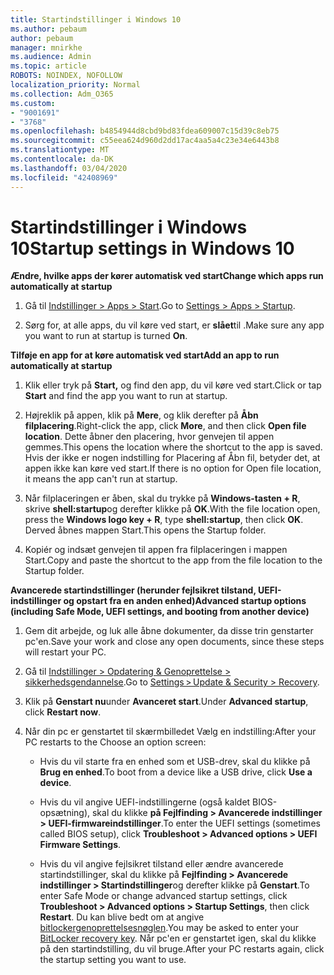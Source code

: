 ```yaml
---
title: Startindstillinger i Windows 10
ms.author: pebaum
author: pebaum
manager: mnirkhe
ms.audience: Admin
ms.topic: article
ROBOTS: NOINDEX, NOFOLLOW
localization_priority: Normal
ms.collection: Adm_O365
ms.custom:
- "9001691"
- "3768"
ms.openlocfilehash: b4854944d8cbd9bd83fdea609007c15d39c8eb75
ms.sourcegitcommit: c55eea624d960d2dd17ac4aa5a4c23e34e6443b8
ms.translationtype: MT
ms.contentlocale: da-DK
ms.lasthandoff: 03/04/2020
ms.locfileid: "42408969"
---
```

# <a name="startup-settings-in-windows-10"></a><span data-ttu-id="a8e37-102">Startindstillinger i Windows 10</span><span class="sxs-lookup"><span data-stu-id="a8e37-102">Startup settings in Windows 10</span></span>

<span data-ttu-id="a8e37-103">**Ændre, hvilke apps der kører automatisk ved start**</span><span class="sxs-lookup"><span data-stu-id="a8e37-103">**Change which apps run automatically at startup**</span></span>

1. <span data-ttu-id="a8e37-104">Gå til [Indstillinger > Apps > Start](ms-settings:startupapps?activationSource=GetHelp).</span><span class="sxs-lookup"><span data-stu-id="a8e37-104">Go to [Settings > Apps > Startup](ms-settings:startupapps?activationSource=GetHelp).</span></span>

2. <span data-ttu-id="a8e37-105">Sørg for, at alle apps, du vil køre ved start, er **slået**til .</span><span class="sxs-lookup"><span data-stu-id="a8e37-105">Make sure any app you want to run at startup is turned **On**.</span></span>

<span data-ttu-id="a8e37-106">**Tilføje en app for at køre automatisk ved start**</span><span class="sxs-lookup"><span data-stu-id="a8e37-106">**Add an app to run automatically at startup**</span></span>

1. <span data-ttu-id="a8e37-107">Klik eller tryk på **Start,** og find den app, du vil køre ved start.</span><span class="sxs-lookup"><span data-stu-id="a8e37-107">Click or tap **Start** and find the app you want to run at startup.</span></span>

2. <span data-ttu-id="a8e37-108">Højreklik på appen, klik på **Mere**, og klik derefter på **Åbn filplacering**.</span><span class="sxs-lookup"><span data-stu-id="a8e37-108">Right-click the app, click **More**, and then click **Open file location**.</span></span> <span data-ttu-id="a8e37-109">Dette åbner den placering, hvor genvejen til appen gemmes.</span><span class="sxs-lookup"><span data-stu-id="a8e37-109">This opens the location where the shortcut to the app is saved.</span></span> <span data-ttu-id="a8e37-110">Hvis der ikke er nogen indstilling for Placering af Åbn fil, betyder det, at appen ikke kan køre ved start.</span><span class="sxs-lookup"><span data-stu-id="a8e37-110">If there is no option for Open file location, it means the app can't run at startup.</span></span>

3. <span data-ttu-id="a8e37-111">Når filplaceringen er åben, skal du trykke på **Windows-tasten + R**, skrive **shell:startup**og derefter klikke på **OK**.</span><span class="sxs-lookup"><span data-stu-id="a8e37-111">With the file location open, press the **Windows logo key  + R**, type **shell:startup**, then click **OK**.</span></span> <span data-ttu-id="a8e37-112">Derved åbnes mappen Start.</span><span class="sxs-lookup"><span data-stu-id="a8e37-112">This opens the Startup folder.</span></span>

4. <span data-ttu-id="a8e37-113">Kopiér og indsæt genvejen til appen fra filplaceringen i mappen Start.</span><span class="sxs-lookup"><span data-stu-id="a8e37-113">Copy and paste the shortcut to the app from the file location to the Startup folder.</span></span>

<span data-ttu-id="a8e37-114">**Avancerede startindstillinger (herunder fejlsikret tilstand, UEFI-indstillinger og opstart fra en anden enhed)**</span><span class="sxs-lookup"><span data-stu-id="a8e37-114">**Advanced startup options (including Safe Mode, UEFI settings, and booting from another device)**</span></span>

1. <span data-ttu-id="a8e37-115">Gem dit arbejde, og luk alle åbne dokumenter, da disse trin genstarter pc'en.</span><span class="sxs-lookup"><span data-stu-id="a8e37-115">Save your work and close any open documents, since these steps will restart your PC.</span></span>

2. <span data-ttu-id="a8e37-116">Gå til [Indstillinger > Opdatering & Genoprettelse > sikkerhedsgendannelse](ms-settings:recovery?activationSource=GetHelp).</span><span class="sxs-lookup"><span data-stu-id="a8e37-116">Go to [Settings > Update & Security > Recovery](ms-settings:recovery?activationSource=GetHelp).</span></span>

3. <span data-ttu-id="a8e37-117">Klik på **Genstart nu**under **Avanceret start**.</span><span class="sxs-lookup"><span data-stu-id="a8e37-117">Under **Advanced startup**, click **Restart now**.</span></span> 

4. <span data-ttu-id="a8e37-118">Når din pc er genstartet til skærmbilledet Vælg en indstilling:</span><span class="sxs-lookup"><span data-stu-id="a8e37-118">After your PC restarts to the Choose an option screen:</span></span>

    - <span data-ttu-id="a8e37-119">Hvis du vil starte fra en enhed som et USB-drev, skal du klikke på **Brug en enhed**.</span><span class="sxs-lookup"><span data-stu-id="a8e37-119">To boot from a device like a USB drive, click **Use a device**.</span></span>

    - <span data-ttu-id="a8e37-120">Hvis du vil angive UEFI-indstillingerne (også kaldet BIOS-opsætning), skal du klikke **på Fejlfinding > Avancerede indstillinger > UEFI-firmwareindstillinger**.</span><span class="sxs-lookup"><span data-stu-id="a8e37-120">To enter the UEFI settings (sometimes called BIOS setup), click **Troubleshoot > Advanced options > UEFI Firmware Settings**.</span></span> 

    - <span data-ttu-id="a8e37-121">Hvis du vil angive fejlsikret tilstand eller ændre avancerede startindstillinger, skal du klikke på **Fejlfinding > Avancerede indstillinger > Startindstillinger**og derefter klikke på **Genstart**.</span><span class="sxs-lookup"><span data-stu-id="a8e37-121">To enter Safe Mode or change advanced startup settings, click **Troubleshoot > Advanced options > Startup Settings**, then click **Restart**.</span></span> <span data-ttu-id="a8e37-122">Du kan blive bedt om at angive [bitlockergenoprettelsesnøglen](https://support.microsoft.com/help/4026181/windows-10-find-my-bitlocker-recovery-key).</span><span class="sxs-lookup"><span data-stu-id="a8e37-122">You may be asked to enter your [BitLocker recovery key](https://support.microsoft.com/help/4026181/windows-10-find-my-bitlocker-recovery-key).</span></span> <span data-ttu-id="a8e37-123">Når pc'en er genstartet igen, skal du klikke på den startindstilling, du vil bruge.</span><span class="sxs-lookup"><span data-stu-id="a8e37-123">After your PC restarts again, click the startup setting you want to use.</span></span>